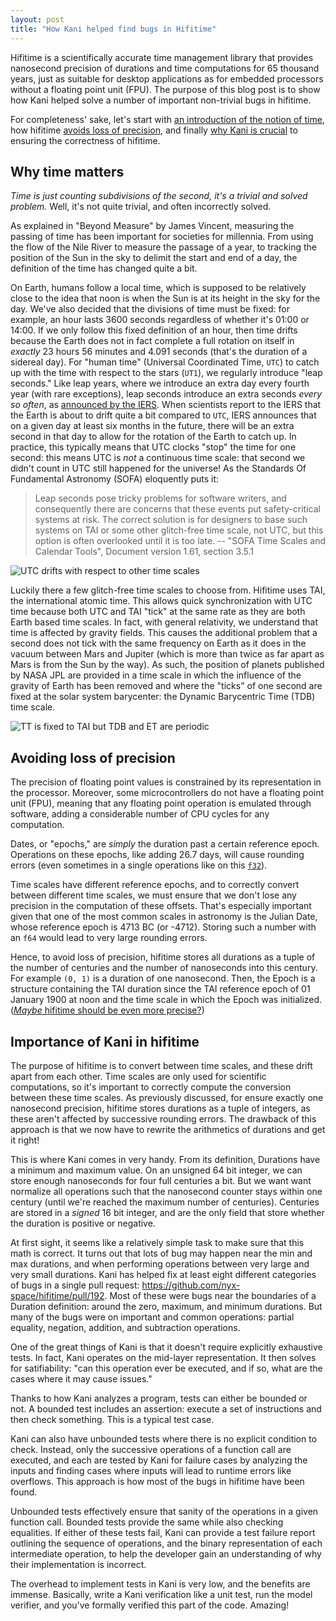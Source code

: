 ```yaml
---
layout: post
title: "How Kani helped find bugs in Hifitime"
---
```


Hifitime is a scientifically accurate time management library that provides nanosecond precision of durations and time computations for 65 thousand years, just as suitable for desktop applications as for embedded processors without a floating point unit (FPU). The purpose of this blog post is to show how Kani helped solve a number of important non-trivial bugs in hifitime.

For completeness' sake, let's start with [an introduction of the notion of time](#why-time-matters), how hifitime [avoids loss of precision](#avoiding-loss-of-precision), and finally [why Kani is crucial](#importance-of-kani-in-hifitime) to ensuring the correctness of hifitime.

## Why time matters

_Time is just counting subdivisions of the second, it's a trivial and solved problem._ Well, it's not quite trivial, and often incorrectly solved.

As explained in "Beyond Measure" by James Vincent, measuring the passing of time has been important for societies for millennia. From using the flow of the Nile River to measure the passage of a year, to tracking the position of the Sun in the sky to delimit the start and end of a day, the definition of the time has changed quite a bit. 

On Earth, humans follow a local time, which is supposed to be relatively close to the idea that noon is when the Sun is at its height in the sky for the day. We've also decided that the divisions of time must be fixed: for example, an hour lasts 3600 seconds regardless of whether it's 01:00 or 14:00. If we only follow this fixed definition of an hour, then time drifts because the Earth does not in fact complete a full rotation on itself in _exactly_ 23 hours 56 minutes and 4.091 seconds (that's the duration of a sidereal day). For "human time" (Universal Coordinated Time, `UTC`) to catch up with the time with respect to the stars (`UT1`), we regularly introduce "leap seconds." Like leap years, where we introduce an extra day every fourth year (with rare exceptions), leap seconds introduce an extra seconds _every so often_, as [announced by the IERS](https://www.ietf.org/timezones/data/leap-seconds.list). When scientists report to the IERS that the Earth is about to drift quite a bit compared to `UTC`, IERS announces that on a given day at least six months in the future, there will be an extra second in that day to allow for the rotation of the Earth to catch up. In practice, this typically means that UTC clocks "stop" the time for one second: this means UTC is _not_ a continuous time scale: that second we didn't count in UTC still happened for the universe! As the Standards Of Fundamental Astronomy (SOFA) eloquently puts it:

> Leap seconds pose tricky problems for software writers, and consequently there are concerns that these events put safety-critical systems at risk. The correct solution is for designers to base such systems on TAI or some other glitch-free time scale, not UTC, but this option is often overlooked until it is too late.
> -- "SOFA Time Scales and Calendar Tools", Document version 1.61, section 3.5.1

<img src="{{site.baseurl | prepend: site.url}}/assets/images/utc-time-scale-drift.png" alt="UTC drifts with respect to other time scales" />

Luckily there a few glitch-free time scales to choose from. Hifitime uses TAI, the international atomic time. This allows quick synchronization with UTC time because both UTC and TAI "tick" at the same rate as they are both Earth based time scales. In fact, with general relativity, we understand that time is affected by gravity fields. This causes the additional problem that a second does not tick with the same frequency on Earth as it does in the vacuum between Mars and Jupiter (which is more than twice as far apart as Mars is from the Sun by the way). As such, the position of planets published by NASA JPL are provided in a time scale in which the influence of the gravity of Earth has been removed and where the "ticks" of one second are fixed at the solar system barycenter: the Dynamic Barycentric Time (TDB) time scale.

<img src="{{site.baseurl | prepend: site.url}}/assets/images/tai-vs-et-vs-tdb.png" alt="TT is fixed to TAI but TDB and ET are periodic" />


## Avoiding loss of precision

The precision of floating point values is constrained by its representation in the processor. Moreover, some microcontrollers do not have a floating point unit (FPU), meaning that any floating point operation is emulated through software, adding a considerable number of CPU cycles for any computation.

Dates, or "epochs," are _simply_ the duration past a certain reference epoch. Operations on these epochs, like adding 26.7 days, will cause rounding errors (even sometimes in a single operations like on this [`f32`](https://play.rust-lang.org/?version=stable&mode=debug&edition=2018&gist=b760579f103b7192c20413ebbe167b90)).

Time scales have different reference epochs, and to correctly convert between different time scales, we must ensure that we don't lose any precision in the computation of these offsets. That's especially important given that one of the most common scales in astronomy is the Julian Date, whose reference epoch is 4713 BC (or -4712). Storing such a number with an `f64` would lead to very large rounding errors.

Hence, to avoid loss of precision, hifitime stores all durations as a tuple of the number of centuries and the number of nanoseconds into this century. For example `(0, 1)` is a duration of one nanosecond. Then, the Epoch is a structure containing the TAI duration since the TAI reference epoch of 01 January 1900 at noon and the time scale in which the Epoch was initialized. ([_Maybe_ hifitime should be even more precise?](https://github.com/nyx-space/hifitime/issues/186))

## Importance of Kani in hifitime

The purpose of hifitime is to convert between time scales, and these drift apart from each other. Time scales are only used for scientific computations, so it's important to correctly compute the conversion between these time scales. As previously discussed, for ensure exactly one nanosecond precision, hifitime stores durations as a tuple of integers, as these aren't affected by successive rounding errors. The drawback of this approach is that we now have to rewrite the arithmetics of durations and get it right!

This is where Kani comes in very handy. From its definition, Durations have a minimum and maximum value. On an unsigned 64 bit integer, we can store enough nanoseconds for four full centuries a bit. But we want want normalize all operations such that the nanosecond counter stays within one century (until we're reached the maximum number of centuries). Centuries are stored in a _signed_ 16 bit integer, and are the only field that store whether the duration is positive or negative.

At first sight, it seems like a relatively simple task to make sure that this math is correct. It turns out that lots of bug may happen near the min and max durations, and when performing operations between very large and very small durations. Kani has helped fix at least eight different categories of bugs in a single pull request: <https://github.com/nyx-space/hifitime/pull/192>. Most of these were bugs near the boundaries of a Duration definition: around the zero, maximum, and minimum durations. But many of the bugs were on important and common operations: partial equality, negation, addition, and subtraction operations.

One of the great things of Kani is that it doesn't require explicitly exhaustive tests. In fact, Kani operates on the mid-layer representation. It then solves for satifiability: "can this operation ever be executed, and if so, what are the cases where it may cause issues."

Thanks to how Kani analyzes a program, tests can either be bounded or not. A bounded test includes an assertion: execute a set of instructions and then check something. This is a typical test case.

Kani can also have unbounded tests where there is no explicit condition to check. Instead, only the successive operations of a function call are executed, and each are tested by Kani for failure cases by analyzing the inputs and finding cases where inputs will lead to runtime errors like overflows. This approach is how most of the bugs in hifitime have been found.

Unbounded tests effectively ensure that sanity of the operations in a given function call. Bounded tests provide the same while also checking equalities. If either of these tests fail, Kani can provide a test failure report outlining the sequence of operations, and the binary representation of each intermediate operation, to help the developer gain an understanding of why their implementation is incorrect.

The overhead to implement tests in Kani is very low, and the benefits are immense. Basically, write a Kani verification like a unit test, run the model verifier, and you've formally verified this part of the code. Amazing!